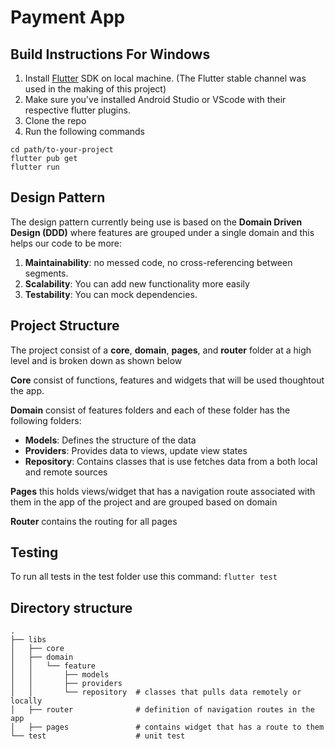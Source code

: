 # Payment App
## Build Instructions For Windows

1. Install [Flutter](https://flutter.dev/docs/get-started/install) SDK on local machine. (The Flutter stable channel was used in the making of this project)
2. Make sure you've installed Android Studio or VScode with their respective flutter plugins.
3. Clone the repo
4. Run the following commands
```engine='sh'
cd path/to-your-project
flutter pub get 
flutter run
```

## Design Pattern 
The design pattern currently being use is based on the **Domain Driven Design (DDD)** where features are grouped under a single domain and this helps our code to be more:

1. **Maintainability**: no messed code, no cross-referencing between segments.
2. **Scalability**: You can add new functionality more easily
3. **Testability**: You can mock dependencies.

## Project Structure #

The project consist of a **core**, **domain**, **pages**, and **router** folder at a high level and is broken down as shown below

**Core** consist of functions, features and widgets that will be used thoughtout the app.

 **Domain** consist of features folders and each of these folder has the following folders:
- **Models**: Defines the structure of the data
- **Providers**: Provides data to views, update view states
- **Repository**: Contains classes that is use fetches data from a both local and remote sources
 
**Pages** this holds views/widget that has a navigation route associated with them in the app of the project and are grouped based on domain

**Router** contains the routing for all pages

## Testing

To run all tests in the test folder use this command:
```flutter test```
## Directory structure # 
    .             
    ├── libs                    
    │   ├── core                
    │   ├── domain
    │   │   └── feature   
    │   │       ├── models      
    │   │       ├── providers   
    │   │       └── repository  # classes that pulls data remotely or locally
    │   ├── router              # definition of navigation routes in the app
    │   ├── pages               # contains widget that has a route to them          
    └── test                    # unit test
